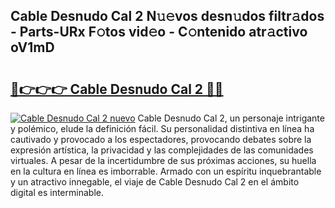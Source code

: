 ## Cable Desnudo Cal 2 N𝚞𝚎vos desn𝚞dos filtr𝚊dos - Parts-URx F𝚘tos vid𝚎o - C𝚘ntenido atr𝚊ctivo oV1mD

# <h2><a href="http://mb1kog.tromn.icu/?c=Cable+Desnudo+Cal+2">🔗👉👉👉 Cable Desnudo Cal 2 🔗🔗</a></h2>

[![Cable Desnudo Cal 2 nuevo](https://i.imgur.com/pEAQMta.gif)](http://mb1kog.tromn.icu/?c=Cable+Desnudo+Cal+2)
Cable Desnudo Cal 2, un personaje intrigante y polémico, elude la definición fácil. Su personalidad distintiva en línea ha cautivado y provocado a los espectadores, provocando debates sobre la expresión artística, la privacidad y las complejidades de las comunidades virtuales. A pesar de la incertidumbre de sus próximas acciones, su huella en la cultura en línea es imborrable. Armado con un espíritu inquebrantable y un atractivo innegable, el viaje de Cable Desnudo Cal 2 en el ámbito digital es interminable.
